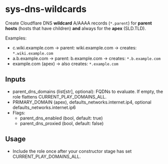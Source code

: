 # sys-dns-wildcards

Create Cloudflare DNS **wildcard** A/AAAA records (`*.parent`) for **parent hosts** (hosts that have children) **and** always for the **apex** (SLD.TLD).

Examples:
- c.wiki.example.com  -> parent: wiki.example.com -> creates: `*.wiki.example.com`
- a.b.example.com     -> parent: b.example.com    -> creates: `*.b.example.com`
- example.com (apex)  -> also creates: `*.example.com`

## Inputs
- parent_dns_domains (list[str], optional): FQDNs to evaluate. If empty, the role flattens CURRENT_PLAY_DOMAINS_ALL.
- PRIMARY_DOMAIN (apex), defaults_networks.internet.ip4, optional defaults_networks.internet.ip6
- Flags:
  - parent_dns_enabled (bool, default: true)
  - parent_dns_proxied (bool, default: false)

## Usage
- Include the role once after your constructor stage has set CURRENT_PLAY_DOMAINS_ALL.
